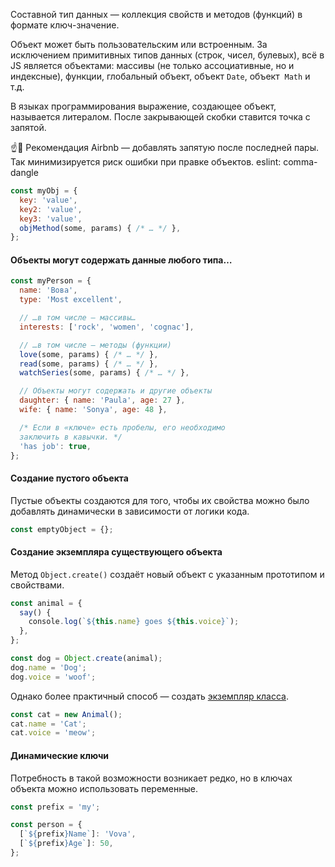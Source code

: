 Составной тип данных — коллекция свойств и методов (функций) в формате ключ-значение.

Объект может быть пользовательским или встроенным. За исключением примитивных типов данных (строк, чисел, булевых), всё в JS является объектами: массивы (не только ассоциативные, но и индексные), функции, глобальный объект, объект `Date`, объект  `Math` и т.д.

В языках программирования выражение, создающее объект, называется литералом. После закрывающей скобки ставится точка с запятой.

☝️🧐 Рекомендация Airbnb — добавлять запятую после последней пары. Так минимизируется риск ошибки при правке объектов. eslint: comma-dangle

```js
const myObj = {
  key: 'value',
  key2: 'value',
  key3: 'value',
  objMethod(some, params) { /* … */ },
};
```

#### Объекты могут содержать данные любого типа…

```js
const myPerson = {
  name: 'Вова',
  type: 'Most excellent',

  // …в том числе — массивы…
  interests: ['rock', 'women', 'cognac'],

  // …в том числе — методы (функции)
  love(some, params) { /* … */ },
  read(some, params) { /* … */ },
  watchSeries(some, params) { /* … */ },

  // Объекты могут содержать и другие объекты
  daughter: { name: 'Paula', age: 27 },
  wife: { name: 'Sonya', age: 48 },

  /* Если в «ключе» есть пробелы, его необходимо
  заключить в кавычки. */
  'has job': true,
};
```

#### Создание пустого объекта

Пустые объекты создаются для того, чтобы их свойства можно было добавлять динамически в зависимости от логики кода.

```js
const emptyObject = {};
```

#### Создание экземпляра существующего объекта

Метод `Object.create()` создаёт новый объект с указанным прототипом и свойствами.

```js
const animal = {
  say() {
    console.log(`${this.name} goes ${this.voice}`);
  },
};

const dog = Object.create(animal);
dog.name = 'Dog';
dog.voice = 'woof';
```

 Однако более практичный способ — создать [экземпляр класса](/js/advanced-theory.html#topic-classes-new).

```js
const cat = new Animal();
cat.name = 'Cat';
cat.voice = 'meow';
```

#### Динамические ключи

Потребность в такой возможности возникает редко, но в ключах объекта можно использовать переменные.

```js
const prefix = 'my';

const person = {
  [`${prefix}Name`]: 'Vova',
  [`${prefix}Age`]: 50,
};
```
